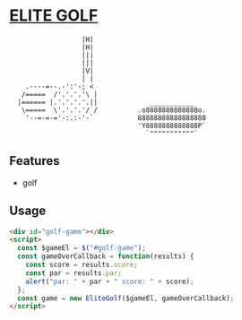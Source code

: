 # [ELITE GOLF](http://golf.fiddler.io/)

                      |H|
                      |H|
                      |||
                      |||
                      |V|
                      | |
        .----=--.-':'-; <
       /=====  /'.'.'.'\ |
      |====== |.'.'.'.'.||             ___________
       \=====  \'.'.'.'/ /          .o8888888888888o.
        '--=-=-='-:.:-'-`           88888888888888888
                                    'Y8888888888888P`
                                      `"""""""""""`

## Features

- golf

## Usage

```html
<div id="golf-game"></div>
<script>
  const $gameEl = $("#golf-game");
  const gameOverCallback = function(results) {
    const score = results.score;
    const par = results.par;
    alert("par: " + par + " score: " + score);
  };
  const game = new EliteGolf($gameEl, gameOverCallback);
</script>
```
